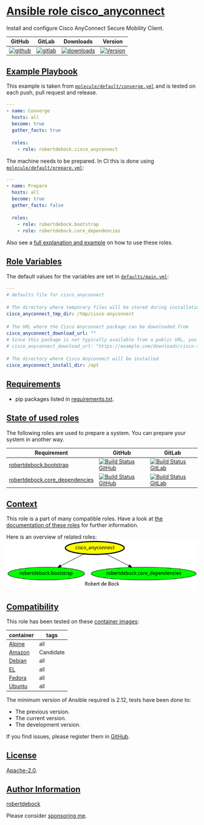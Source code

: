 # [Ansible role cisco_anyconnect](#cisco_anyconnect)

Install and configure Cisco AnyConnect Secure Mobility Client.

|GitHub|GitLab|Downloads|Version|
|------|------|---------|-------|
|[![github](https://github.com/robertdebock/ansible-role-cisco_anyconnect/workflows/Ansible%20Molecule/badge.svg)](https://github.com/robertdebock/ansible-role-cisco_anyconnect/actions)|[![gitlab](https://gitlab.com/robertdebock-iac/ansible-role-cisco_anyconnect/badges/master/pipeline.svg)](https://gitlab.com/robertdebock-iac/ansible-role-cisco_anyconnect)|[![downloads](https://img.shields.io/ansible/role/d/robertdebock/cisco_anyconnect)](https://galaxy.ansible.com/robertdebock/cisco_anyconnect)|[![Version](https://img.shields.io/github/release/robertdebock/ansible-role-cisco_anyconnect.svg)](https://github.com/robertdebock/ansible-role-cisco_anyconnect/releases/)|

## [Example Playbook](#example-playbook)

This example is taken from [`molecule/default/converge.yml`](https://github.com/robertdebock/ansible-role-cisco_anyconnect/blob/master/molecule/default/converge.yml) and is tested on each push, pull request and release.

```yaml
---
- name: Converge
  hosts: all
  become: true
  gather_facts: true

  roles:
    - role: robertdebock.cisco_anyconnect
```

The machine needs to be prepared. In CI this is done using [`molecule/default/prepare.yml`](https://github.com/robertdebock/ansible-role-cisco_anyconnect/blob/master/molecule/default/prepare.yml):

```yaml
---
- name: Prepare
  hosts: all
  become: true
  gather_facts: false

  roles:
    - role: robertdebock.bootstrap
    - role: robertdebock.core_dependencies
```

Also see a [full explanation and example](https://robertdebock.nl/how-to-use-these-roles.html) on how to use these roles.

## [Role Variables](#role-variables)

The default values for the variables are set in [`defaults/main.yml`](https://github.com/robertdebock/ansible-role-cisco_anyconnect/blob/master/defaults/main.yml):

```yaml
---
# defaults file for cisco_anyconnect

# The directory where temporary files will be stored during installation
cisco_anyconnect_tmp_dir: /tmp/cisco-anyconnect

# The URL where the Cisco Anyconnect package can be downloaded from
cisco_anyconnect_download_url: ""
# Since this package is not typically available from a public URL, you can host your own copy and reference it here.
# cisco_anyconnect_download_url: "https://example.com/downloads/cisco-secure-client-linux64-5.1.3.62-predeploy-k9.tar.gz"

# The directory where Cisco Anyconnect will be installed
cisco_anyconnect_install_dir: /opt
```

## [Requirements](#requirements)

- pip packages listed in [requirements.txt](https://github.com/robertdebock/ansible-role-cisco_anyconnect/blob/master/requirements.txt).

## [State of used roles](#state-of-used-roles)

The following roles are used to prepare a system. You can prepare your system in another way.

| Requirement | GitHub | GitLab |
|-------------|--------|--------|
|[robertdebock.bootstrap](https://galaxy.ansible.com/robertdebock/bootstrap)|[![Build Status GitHub](https://github.com/robertdebock/ansible-role-bootstrap/workflows/Ansible%20Molecule/badge.svg)](https://github.com/robertdebock/ansible-role-bootstrap/actions)|[![Build Status GitLab](https://gitlab.com/robertdebock-iac/ansible-role-bootstrap/badges/master/pipeline.svg)](https://gitlab.com/robertdebock-iac/ansible-role-bootstrap)|
|[robertdebock.core_dependencies](https://galaxy.ansible.com/robertdebock/core_dependencies)|[![Build Status GitHub](https://github.com/robertdebock/ansible-role-core_dependencies/workflows/Ansible%20Molecule/badge.svg)](https://github.com/robertdebock/ansible-role-core_dependencies/actions)|[![Build Status GitLab](https://gitlab.com/robertdebock-iac/ansible-role-core_dependencies/badges/master/pipeline.svg)](https://gitlab.com/robertdebock-iac/ansible-role-core_dependencies)|

## [Context](#context)

This role is a part of many compatible roles. Have a look at [the documentation of these roles](https://robertdebock.nl/) for further information.

Here is an overview of related roles:
![dependencies](https://raw.githubusercontent.com/robertdebock/ansible-role-cisco_anyconnect/png/requirements.png "Dependencies")

## [Compatibility](#compatibility)

This role has been tested on these [container images](https://hub.docker.com/u/robertdebock):

|container|tags|
|---------|----|
|[Alpine](https://hub.docker.com/r/robertdebock/alpine)|all|
|[Amazon](https://hub.docker.com/r/robertdebock/amazonlinux)|Candidate|
|[Debian](https://hub.docker.com/r/robertdebock/debian)|all|
|[EL](https://hub.docker.com/r/robertdebock/enterpriselinux)|all|
|[Fedora](https://hub.docker.com/r/robertdebock/fedora)|all|
|[Ubuntu](https://hub.docker.com/r/robertdebock/ubuntu)|all|

The minimum version of Ansible required is 2.12, tests have been done to:

- The previous version.
- The current version.
- The development version.

If you find issues, please register them in [GitHub](https://github.com/robertdebock/ansible-role-cisco_anyconnect/issues).

## [License](#license)

[Apache-2.0](https://github.com/robertdebock/ansible-role-cisco_anyconnect/blob/master/LICENSE).

## [Author Information](#author-information)

[robertdebock](https://robertdebock.nl/)

Please consider [sponsoring me](https://github.com/sponsors/robertdebock).

